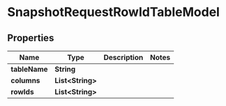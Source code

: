 
# SnapshotRequestRowIdTableModel

## Properties
Name | Type | Description | Notes
------------ | ------------- | ------------- | -------------
**tableName** | **String** |  | 
**columns** | **List&lt;String&gt;** |  | 
**rowIds** | **List&lt;String&gt;** |  | 



